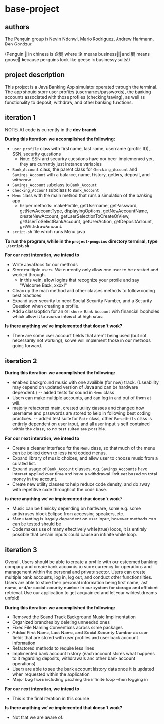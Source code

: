 # base-project
## authors
The Penguin group is Nevin Ndonwi, Mario Rodriguez, Andrew Hartmann, Ben Gondzur.

(Penguin 🐧 in chinese is 企鹅 where 企 means business👩‍💼and 鹅 means goose🪿 because penguins look like geese in businessy suits!)

## project description
This project is a Java Banking App simulator operated through the terminal. The app should store user profiles (usernames/passwords), the banking accounts associated with those profiles (checking/saving), as well as functionality to deposit, withdraw, and other banking functions.
## iteration 1
NOTE: All code is currently in the **dev branch**

**During this iteration, we accomplished the following:**
- `user_profile` class with first name, last name, username (profile ID), SSN, security questions
  - Note: SSN and security questions have not been implemented yet, they are currently just instance variables
- `Bank_Account` class, the parent class for `Checking_Account` and `Savings_Account` with a balance, name, history, getters, deposit, and withdraw.
- `Savings_Account` subclass to `Bank_Account`
- `Checking_Account` subclass to `Bank_Account`
- `Menu` class with the main method that runs a simulation of the banking app
  - helper methods: makeProfile, getUsername, getPassword, getNewAccountType, displayingOptions, getNewAccountName, createNewAccount, getUserSelectionToCreateOrView, getUserToSelectBankAccount, getUserAction, getDepositAmount, getWithdrawAmount.
- `script.sh` file which runs Menu.java

**To run the program, while in the `project-penguins` directory terminal, type `./script.sh`**

**For our next interation, we intend to**
- Write JavaDocs for our methods
- Store multiple users. We currently only allow one user to be created and worked through.
  - in this vein, allow logins that recognize your profile and say "Welcome Back, xxxx!"
- Clean up the main method and other classes methods to follow coding best practices
- Expand user security to need Social Security Number, and a Security Question when creating a profile.
- Add a class/option for an `Offshore Bank Account` with financial loopholes which allow it to accrue interest at high rates

**Is there anything we've implemented that doesn't work?**
- There are some user account fields that aren't being used (but not necessarily not working), so we will implement those in our methods going forward.

## iteration 2

**During this iteration, we accomplished the following:**
- enabled background music with one availible (for now) track. (Useability may depend on updated version of Java and can be hardware dependent.)
 -- added tests for sound in `Menu` class
- Users can make multiple accounts, and can log in and out of them at will.
- majorly refactored main, created utility classes and changed how username and passwords are stored to help in following best coding practices.
  -- added test suite for `Pair` class, other `ParseUtils` class is entirely dependent on user input, and all user input is self contained within the class, so no test suites are possible.

**For our next interation, we intend to**
- Create a cleaner interface for the `Menu` class, so that much of the menu can be boiled down to less hard coded menus.
- Expand library of music choices, and allow user to choose music from a curated list. 
- Expand usage of `Bank_Account` classes, e.g. `Savings_Accounts` have interest applied over time and have a withdrawal limit set based on total money in the account.
- Create new utility classes to help reduce code density, and do away with repetitive code throughout the code base.

**Is there anything we've implemented that doesn't work?**
- Music can be finnicky depending on hardware, some e.g. some antiviruses block Eclipse from accessing speakers, etc.
- Menu testing is largely dependent on user input, however methods can can be tested should be
- Code makes use of many effectively while(true) loops, it is entirely possible that certain inputs could cause an infinite while loop.



## iteration 3
Overall, Users should be able to create a profile with our esteemed banking company and create bank accounts to store currency for operations and management within 
the personal and private sector. Users can create multiple bank accounts, log in, log out, and conduct other functionalities. Users are able to store their personal information being
first name, last name, and/or social security number in our system for storage and efficient retrieval. Use our application to get acquainted and let your 
wildest dreams unfold!

**During this iteration, we accomplished the following:**
- Removed the Sound Track Background Music Implimentation
- Organized branches by deleting unneeded ones
- Fixed File Naming Conventions across some packages
- Added First Name, Last Name, and Social Security Number as user fields that are stored with user profiles and user bank account information
- Refactored methods to require less lines
- Implimented bank account history (each account stores what happens to it regarding deposits, withdrawals and other bank account operations)
- Users are able to see the bank account history data once it is updated when requested within the application
- Major bug fixes including patching the infinite loop when logging in



**For our next interation, we intend to**
- This is the final iteration in this course

**Is there anything we've implemented that doesn't work?**
- Not that we are aware of.
  
  
